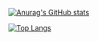 [![Anurag's GitHub stats](https://github-readme-stats.vercel.app/api?username=Ine0056&theme=nord)](https://github.com/anuraghazra/github-readme-stats)

[![Top Langs](https://github-readme-stats.vercel.app/api/top-langs/?username=Ine0056&theme=nord&hide=javascript,html,css,scss&layout=compact)](https://github.com/anuraghazra/github-readme-stats)
